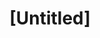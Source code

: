 ---
pid: fs243
title: "[Untitled]"
location_transcription: city hall or Dilworth Plaza
coordinates: "[-75.164431716537, 39.952516892666]"
zipcode: '19144'
gen_neighborhood: Northwest Philadelphia
neighborhood: Germantown
outside_phl: 
age: '40'
age_range: 40-49
instagram: 
image_file_name: fs_243.jpg
proposal_transcription: |-
  -Harriet Tubman
  -Obama - President
  -Martin Luther King Jr.
  -Wilson Goode
  -Nelson Mandela
  -Oprah Winfrey
  -Gov. Rendell
  -Michelle Obama
topic: Person,History
topic_summary: 0, 0
type: Other No Form,Image
keywords_other: 
credit: Nichole Chennauit
image_labels: 
twitter: 
facebook: 
permalink: "/monuments/fs243/"
layout: item-page
---